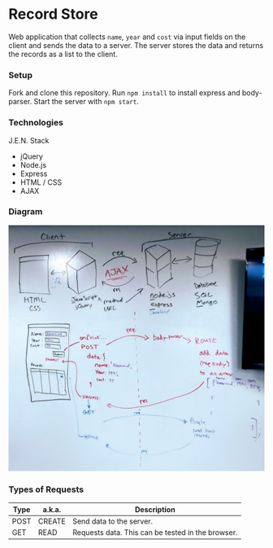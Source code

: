 # Record Store

Web application that collects `name`, `year` and `cost` via input fields on the client and sends the data to a server. The server stores the data and returns the records as a list to the client.

### Setup

Fork and clone this repository. Run `npm install` to install express and body-parser. Start the server with `npm start`.

### Technologies

J.E.N. Stack

- jQuery
- Node.js
- Express
- HTML / CSS
- AJAX

### Diagram

![full stack](AJAX.jpg)

### Types of Requests

Type | a.k.a. | Description
--- | --- | ---
POST | CREATE | Send data to the server.
GET | READ | Requests data. This can be tested in the browser.

